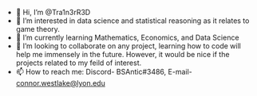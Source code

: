 - 👋 Hi, I’m @Tra1n3rR3D
- 👀 I’m interested in data science and statistical reasoning as it relates to game theory.
- 🌱 I’m currently learning Mathematics, Economics, and Data Science
- 💞️ I’m looking to collaborate on any project, learning how to code will help me immensely in the future. However, it would be nice if the projects related to my feild of interest.
- 📫 How to reach me: Discord- BSAntic#3486, E-mail- connor.westlake@lyon.edu

<!---
Tra1n3rR3D/Tra1n3rR3D is a ✨ special ✨ repository because its `README.md` (this file) appears on your GitHub profile.
You can click the Preview link to take a look at your changes.
--->
